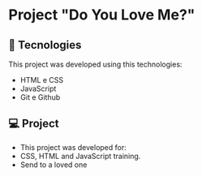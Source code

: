 # Project "Do You Love Me?"


## 🚀 Tecnologies

This project was developed using this technologies:

- HTML e CSS
- JavaScript
- Git e Github

## 💻 Project

- This project was developed for:
- CSS, HTML and JavaScript training.
- Send to a loved one
  
